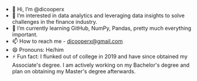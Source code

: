 - 👋 Hi, I’m @dicooperx
- 👀 I’m interested in data analytics and leveraging data insights to solve challenges in the finance industry.
- 🌱 I’m currently learning GitHub, NumPy, Pandas, pretty much everything important.
- 📫 How to reach me - dicooperx@gmail.com
- 😄 Pronouns: He/him
- ⚡ Fun fact: I flunked out of college in 2019 and have since obtained my Associate's degree. I am actively working on my Bachelor's degree and plan on obtaining my Master's degree afterwards.
